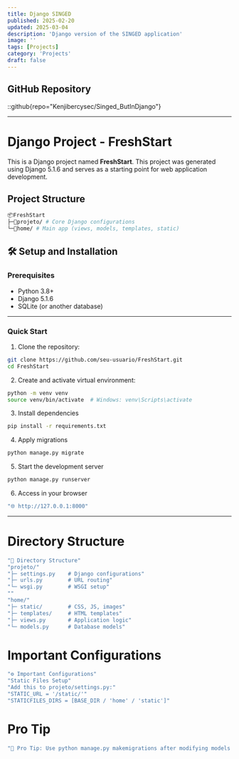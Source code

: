 ```yaml
---
title: Django SINGED
published: 2025-02-20
updated: 2025-03-04
description: 'Django version of the SINGED application'
image: ''
tags: [Projects]
category: 'Projects'
draft: false 
---
```


## GitHub Repository 
::github{repo="Kenjibercysec/Singed_ButInDjango"}

--- 


# Django Project - FreshStart  

This is a Django project named **FreshStart**. This project was generated using Django 5.1.6 and serves as a starting point for web application development.


## Project Structure  
```bash
📦FreshStart
├─📂projeto/ # Core Django configurations
└─📂home/ # Main app (views, models, templates, static)
```


## 🛠️ Setup and Installation  

### Prerequisites  
- Python 3.8+  
- Django 5.1.6  
- SQLite (or another database)  

___ 

### Quick Start  
1. Clone the repository:  
```bash
git clone https://github.com/seu-usuario/FreshStart.git
cd FreshStart
```
2. Create and activate virtual environment:
```bash
python -m venv venv
source venv/bin/activate  # Windows: venv\Scripts\activate
```
3. Install dependencies
```bash
pip install -r requirements.txt
```
4. Apply migrations
```bash
python manage.py migrate
```
5. Start the development server
```bash
python manage.py runserver
```
6. Access in your browser
```bash
"🌐 http://127.0.0.1:8000"
```
---

# Directory Structure
```bash
"📂 Directory Structure"
"projeto/"
"├─ settings.py    # Django configurations"
"├─ urls.py        # URL routing"
"└─ wsgi.py        # WSGI setup"
""
"home/"
"├─ static/        # CSS, JS, images"
"├─ templates/     # HTML templates"
"├─ views.py       # Application logic"
"└─ models.py      # Database models"
```
# Important Configurations
```bash
"⚙️ Important Configurations"
"Static Files Setup"
"Add this to projeto/settings.py:"
"STATIC_URL = '/static/'"
"STATICFILES_DIRS = [BASE_DIR / 'home' / 'static']"
```
# Pro Tip
```bash
"🔄 Pro Tip: Use python manage.py makemigrations after modifying models to generate new migrations."
```